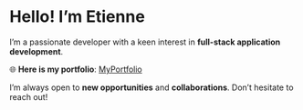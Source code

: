 # Hello! I’m Etienne

I’m a passionate developer with a keen interest in **full-stack application development**.

🌐 **Here is my portfolio**: [MyPortfolio](https://crispy-train-nine.vercel.app)

I’m always open to **new opportunities** and **collaborations**. Don’t hesitate to reach out!
